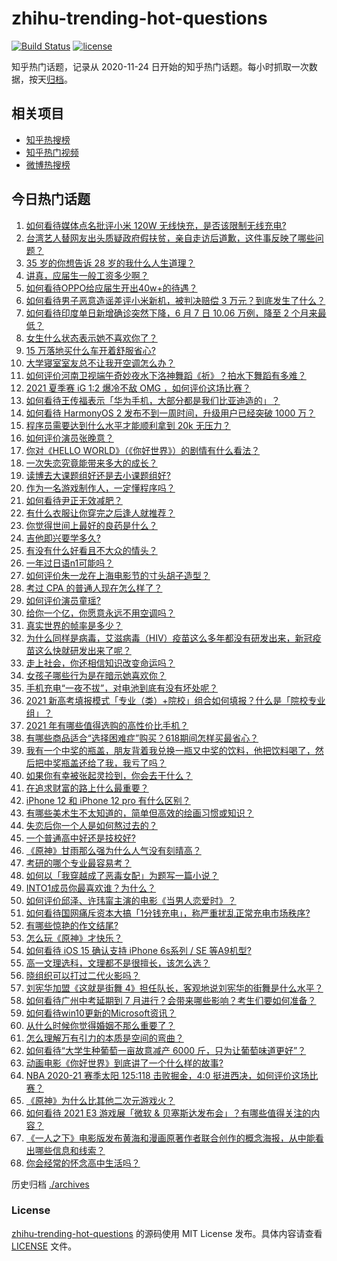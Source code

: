 # zhihu-trending-hot-questions

[![Build Status](https://github.com/justjavac/zhihu-trending-hot-questions/workflows/ci/badge.svg?branch=master)](https://github.com/justjavac/zhihu-trending-hot-questions/actions)
[![license](https://img.shields.io/github/license/justjavac/zhihu-trending-hot-questions)](https://github.com/justjavac/zhihu-trending-hot-questions/blob/master/LICENSE)

知乎热门话题，记录从 2020-11-24 日开始的知乎热门话题。每小时抓取一次数据，按天[归档](./archives)。

## 相关项目

- [知乎热搜榜](https://github.com/justjavac/zhihu-trending-top-search)
- [知乎热门视频](https://github.com/justjavac/zhihu-trending-hot-video)
- [微博热搜榜](https://github.com/justjavac/weibo-trending-hot-search)

## 今日热门话题

<!-- BEGIN -->
<!-- 最后更新时间 Tue Jun 15 2021 03:04:21 GMT+0800 (China Standard Time) -->

1. [如何看待媒体点名批评小米 120W 无线快充，是否该限制无线充电?](https://www.zhihu.com/question/464750035)
2. [台湾艺人替网友出头质疑政府假扶贫，亲自走访后道歉，这件事反映了哪些问题？](https://www.zhihu.com/question/464604915)
3. [35 岁的你想告诉 28 岁的我什么人生道理？](https://www.zhihu.com/question/345832687)
4. [讲真，应届生一般工资多少啊？](https://www.zhihu.com/question/58570383)
5. [如何看待OPPO给应届生开出40w+的待遇？](https://www.zhihu.com/question/420016446)
6. [如何看待男子恶意造谣差评小米新机，被判决赔偿 3
   万元？到底发生了什么？](https://www.zhihu.com/question/464106592)
7. [如何看待印度单日新增确诊突然下降，6 月 7 日 10.06 万例，降至 2
   个月来最低？](https://www.zhihu.com/question/464053148)
8. [女生什么状态表示她不喜欢你了？](https://www.zhihu.com/question/302142050)
9. [15 万落地买什么车开着舒服省心?](https://www.zhihu.com/question/441839447)
10. [大学寝室室友总不让我开空调怎么办？](https://www.zhihu.com/question/38044867)
11. [如何评价河南卫视端午奇妙夜水下洛神舞蹈《祈》？拍水下舞蹈有多难？](https://www.zhihu.com/question/464684523)
12. [2021 夏季赛 iG 1:2 爆冷不敌 OMG
    ，如何评价这场比赛？](https://www.zhihu.com/question/464979853)
13. [如何看待王传福表示「华为手机，大部分都是我们比亚迪造的」？](https://www.zhihu.com/question/464283085)
14. [如何看待 HarmonyOS 2 发布不到一周时间，升级用户已经突破 1000
    万？](https://www.zhihu.com/question/464105336)
15. [程序员需要达到什么水平才能顺利拿到 20k 无压力？](https://www.zhihu.com/question/47597895)
16. [如何评价演员张晚意？](https://www.zhihu.com/question/460146061)
17. [你对《HELLO WORLD》（《你好世界》）的剧情有什么看法？](https://www.zhihu.com/question/464560889)
18. [一次失恋究竟能带来多大的成长？](https://www.zhihu.com/question/364747959)
19. [读博去大课题组好还是去小课题组好?](https://www.zhihu.com/question/463038422)
20. [作为一名游戏制作人，一定懂程序吗？](https://www.zhihu.com/question/463337835)
21. [如何看待尹正无效减肥？](https://www.zhihu.com/question/464743137)
22. [有什么衣服让你穿完之后逢人就推荐？](https://www.zhihu.com/question/368860490)
23. [你觉得世间上最好的良药是什么？](https://www.zhihu.com/question/464242623)
24. [吉他即兴要学多久?](https://www.zhihu.com/question/437516695)
25. [有没有什么好看且不大众的情头？](https://www.zhihu.com/question/412162154)
26. [一年过日语n1可能吗？](https://www.zhihu.com/question/48377443)
27. [如何评价朱一龙在上海电影节的寸头胡子造型？](https://www.zhihu.com/question/464613394)
28. [考过 CPA 的普通人现在怎么样了？](https://www.zhihu.com/question/406026927)
29. [如何评价演员童瑶?](https://www.zhihu.com/question/374564039)
30. [给你一个亿，你愿意永远不用空调吗？](https://www.zhihu.com/question/461752259)
31. [真实世界的帧率是多少？](https://www.zhihu.com/question/463432278)
32. [为什么同样是病毒，艾滋病毒（HIV）疫苗这么多年都没有研发出来，新冠疫苗这么快就研发出来了呢？](https://www.zhihu.com/question/464293186)
33. [走上社会，你还相信知识改变命运吗？](https://www.zhihu.com/question/463697639)
34. [女孩子哪些行为是在暗示她喜欢你？](https://www.zhihu.com/question/457449556)
35. [手机充电“一夜不拔”，对电池到底有没有坏处呢？](https://www.zhihu.com/question/351666337)
36. [2021
    新高考填报模式「专业（类）+院校」组合如何填报？什么是「院校专业组」？](https://www.zhihu.com/question/445687781)
37. [2021 年有哪些值得选购的高性价比手机？](https://www.zhihu.com/question/445602881)
38. [有哪些商品适合“选择困难症”购买？618期间怎样买最省心？](https://www.zhihu.com/question/464799772)
39. [我有一个中奖的瓶盖，朋友背着我兑换一瓶又中奖的饮料，他把饮料喝了，然后把中奖瓶盖还给了我，我亏了吗？](https://www.zhihu.com/question/459981000)
40. [如果你有幸被张起灵捡到，你会去干什么？](https://www.zhihu.com/question/451135363)
41. [在追求财富的路上什么最重要？](https://www.zhihu.com/question/458500163)
42. [iPhone 12 和 iPhone 12 pro 有什么区别？](https://www.zhihu.com/question/425539076)
43. [有哪些美术生不太知道的，简单但高效的绘画习惯或知识？](https://www.zhihu.com/question/291527457)
44. [失恋后你一个人是如何熬过去的？](https://www.zhihu.com/question/337271526)
45. [一个普通高中好还是技校好?](https://www.zhihu.com/question/463491459)
46. [《原神》甘雨那么强为什么人气没有刻晴高？](https://www.zhihu.com/question/464391717)
47. [考研的哪个专业最容易考？](https://www.zhihu.com/question/322507815)
48. [如何以「我穿越成了恶毒女配」为题写一篇小说？](https://www.zhihu.com/question/434090318)
49. [INTO1成员你最喜欢谁？为什么？](https://www.zhihu.com/question/459155590)
50. [如何评价邱泽、许玮甯主演的电影《当男人恋爱时》？](https://www.zhihu.com/question/461879258)
51. [如何看待国网痛斥资本大搞「1分钱充电」，称严重扰乱正常充电市场秩序?](https://www.zhihu.com/question/464766118)
52. [有哪些惊艳的作文结尾?](https://www.zhihu.com/question/369181074)
53. [怎么玩《原神》才快乐？](https://www.zhihu.com/question/458800508)
54. [如何看待 iOS 15 确认支持 iPhone 6s系列 / SE
    等A9机型?](https://www.zhihu.com/question/463795738)
55. [高一文理选科，文理都不是很擅长，该怎么选？](https://www.zhihu.com/question/463506260)
56. [晓组织可以打过二代火影吗？](https://www.zhihu.com/question/462986796)
57. [刘宪华加盟《这就是街舞
    4》担任队长，客观地说刘宪华的街舞是什么水平？](https://www.zhihu.com/question/464486529)
58. [如何看待广州中考延期到 7
    月进行？会带来哪些影响？考生们要如何准备？](https://www.zhihu.com/question/464957932)
59. [如何看待win10更新的Microsoft资讯？](https://www.zhihu.com/question/464120290)
60. [从什么时候你觉得婚姻不那么重要了？](https://www.zhihu.com/question/454383382)
61. [怎么理解万有引力的本质是空间的弯曲？](https://www.zhihu.com/question/330796123)
62. [如何看待“大学生种葡萄一亩故意减产 6000
    斤，只为让葡萄味道更好”？](https://www.zhihu.com/question/464455061)
63. [动画电影《你好世界》到底讲了一个什么样的故事?](https://www.zhihu.com/question/464262833)
64. [NBA 2020-21 赛季太阳 125:118 击败掘金，4:0
    挺进西决，如何评价这场比赛？](https://www.zhihu.com/question/464894466)
65. [《原神》为什么比其他二次元游戏火？](https://www.zhihu.com/question/463779591)
66. [如何看待 2021 E3 游戏展「微软 &
    贝塞斯达发布会」？有哪些值得关注的内容？](https://www.zhihu.com/question/464870968)
67. [《一人之下》电影版发布黄海和漫画原著作者联合创作的概念海报，从中能看出哪些信息和线索？](https://www.zhihu.com/question/464799145)
68. [你会经常的怀念高中生活吗？](https://www.zhihu.com/question/430748904)

<!-- END -->

历史归档 [./archives](./archives)

### License

[zhihu-trending-hot-questions](https://github.com/justjavac/zhihu-trending-hot-questions)
的源码使用 MIT License 发布。具体内容请查看 [LICENSE](./LICENSE) 文件。
